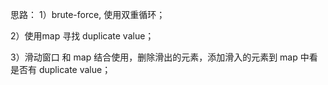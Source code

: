 思路：
  1）brute-force, 使用双重循环；

  2）使用map 寻找 duplicate value；

  3）滑动窗口 和 map 结合使用，删除滑出的元素，添加滑入的元素到 map 中看是否有 duplicate value；
